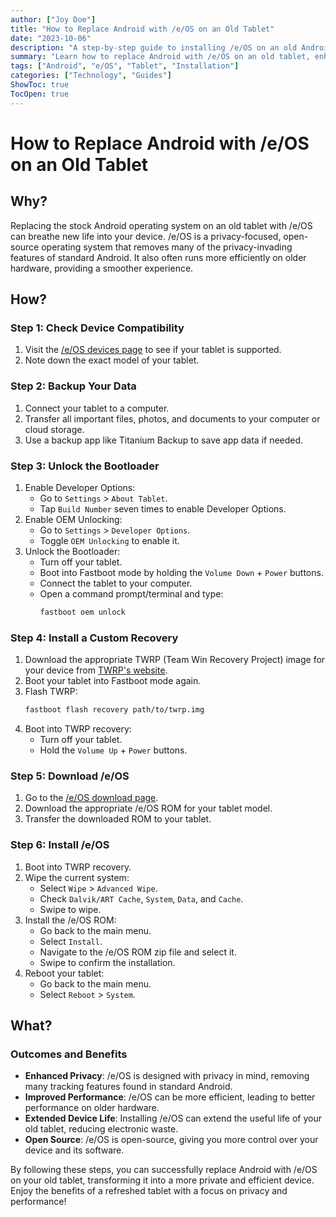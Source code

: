 ```yaml
---
author: ["Joy Doe"]
title: "How to Replace Android with /e/OS on an Old Tablet"
date: "2023-10-06"
description: "A step-by-step guide to installing /e/OS on an old Android tablet to breathe new life into your device."
summary: "Learn how to replace Android with /e/OS on an old tablet, enhancing your device's performance and privacy."
tags: ["Android", "e/OS", "Tablet", "Installation"]
categories: ["Technology", "Guides"]
ShowToc: true
TocOpen: true
---
```


# How to Replace Android with /e/OS on an Old Tablet

## Why?

Replacing the stock Android operating system on an old tablet with /e/OS can breathe new life into your device. /e/OS is a privacy-focused, open-source operating system that removes many of the privacy-invading features of standard Android. It also often runs more efficiently on older hardware, providing a smoother experience.

## How?

### Step 1: Check Device Compatibility

1. Visit the [/e/OS devices page](https://doc.e.foundation/devices) to see if your tablet is supported.
2. Note down the exact model of your tablet.

### Step 2: Backup Your Data

1. Connect your tablet to a computer.
2. Transfer all important files, photos, and documents to your computer or cloud storage.
3. Use a backup app like Titanium Backup to save app data if needed.

### Step 3: Unlock the Bootloader

1. Enable Developer Options:
   - Go to `Settings` > `About Tablet`.
   - Tap `Build Number` seven times to enable Developer Options.
2. Enable OEM Unlocking:
   - Go to `Settings` > `Developer Options`.
   - Toggle `OEM Unlocking` to enable it.
3. Unlock the Bootloader:
   - Turn off your tablet.
   - Boot into Fastboot mode by holding the `Volume Down` + `Power` buttons.
   - Connect the tablet to your computer.
   - Open a command prompt/terminal and type:
     ```sh
     fastboot oem unlock
     ```

### Step 4: Install a Custom Recovery

1. Download the appropriate TWRP (Team Win Recovery Project) image for your device from [TWRP's website](https://twrp.me/Devices/).
2. Boot your tablet into Fastboot mode again.
3. Flash TWRP:
   ```sh
   fastboot flash recovery path/to/twrp.img
   ```
4. Boot into TWRP recovery:
   - Turn off your tablet.
   - Hold the `Volume Up` + `Power` buttons.

### Step 5: Download /e/OS

1. Go to the [/e/OS download page](https://doc.e.foundation/devices).
2. Download the appropriate /e/OS ROM for your tablet model.
3. Transfer the downloaded ROM to your tablet.

### Step 6: Install /e/OS

1. Boot into TWRP recovery.
2. Wipe the current system:
   - Select `Wipe` > `Advanced Wipe`.
   - Check `Dalvik/ART Cache`, `System`, `Data`, and `Cache`.
   - Swipe to wipe.
3. Install the /e/OS ROM:
   - Go back to the main menu.
   - Select `Install`.
   - Navigate to the /e/OS ROM zip file and select it.
   - Swipe to confirm the installation.
4. Reboot your tablet:
   - Go back to the main menu.
   - Select `Reboot` > `System`.

## What?

### Outcomes and Benefits

- **Enhanced Privacy**: /e/OS is designed with privacy in mind, removing many tracking features found in standard Android.
- **Improved Performance**: /e/OS can be more efficient, leading to better performance on older hardware.
- **Extended Device Life**: Installing /e/OS can extend the useful life of your old tablet, reducing electronic waste.
- **Open Source**: /e/OS is open-source, giving you more control over your device and its software.

By following these steps, you can successfully replace Android with /e/OS on your old tablet, transforming it into a more private and efficient device. Enjoy the benefits of a refreshed tablet with a focus on privacy and performance!
